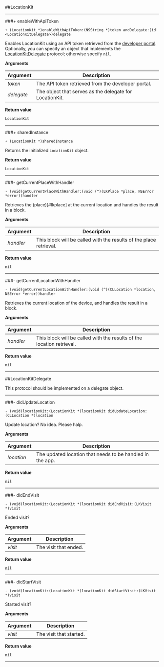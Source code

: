 ##LocationKit

***

###+ enableWithApiToken

``+ (LocationKit *)enableWithApiToken:(NSString *)token andDelegate:(id <LocationKitDelegate>)delegate``

Enables LocationKit using an API token retrieved from the [developer portal](http://developer.socialradar.com). Optionally, you can specify an object that implements the [LocationKitDelegate](#locationkitdelegate) protocol; otherwise specify `nil`.

**Arguments**

| Argument | Description |
| --- | --- |
| *token* | The API token retrieved from the developer portal. |
| *delegate* | The object that serves as the delegate for LocationKit. |

**Return value**

`LocationKit`

***

###+ sharedInstance

``+ (LocationKit *)sharedInstance``

Returns the initialized `LocationKit` object.

**Return value**

`LocationKit`

***

###- getCurrentPlaceWithHandler

``- (void)getCurrentPlaceWithHandler:(void (^)(LKPlace *place, NSError *error))handler``

Retrieves the (place)[#lkplace] at the current location and handles the result in a block.

**Arguments**

| Argument | Description |
| --- | --- |
| *handler* | This block will be called with the results of the place retrieval. |

**Return value**

`nil`

***

###- getCurrentLocationWithHandler

``- (void)getCurrentLocationWithHandler:(void (^)(CLLocation *location, NSError *error))handler``

Retrieves the current location of the device, and handles the result in a block.

**Arguments**

| Argument | Description |
| --- | --- |
| *handler* | This block will be called with the results of the location retrieval. |

**Return value**

`nil`

***

##LocationKitDelegate

This protocol should be implemented on a delegate object.

***

###- didUpdateLocation

``- (void)locationKit:(LocationKit *)locationKit didUpdateLocation:(CLLocation *)location``

Update location? No idea. Please halp.

**Arguments**

| Argument | Description |
| --- | --- |
| *location* | The updated location that needs to be handled in the app. |

**Return value**

`nil`

***

###- didEndVisit

``- (void)locationKit:(LocationKit *)locationKit didEndVisit:(LKVisit *)visit``

Ended visit?

**Arguments**

| Argument | Description |
| --- | --- |
| *visit* | The visit that ended. |

**Return value**

`nil`

***

###- didStartVisit

``- (void)locationKit:(LocationKit *)locationKit didStartVisit:(LKVisit *)visit``

Started visit?

**Arguments**

| Argument | Description |
| --- | --- |
| *visit* | The visit that started. |

**Return value**

`nil`

***
